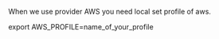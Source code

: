 When we use provider AWS you need local set profile of aws.

export AWS_PROFILE=name_of_your_profile